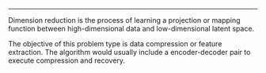 -----
Dimension reduction is the process of learning a projection or mapping function between high-dimensional data and low-dimensional latent space.

The objective of this problem type is data compression or feature extraction. The algorithm would usually include a encoder-decoder pair to execute compression and recovery.

